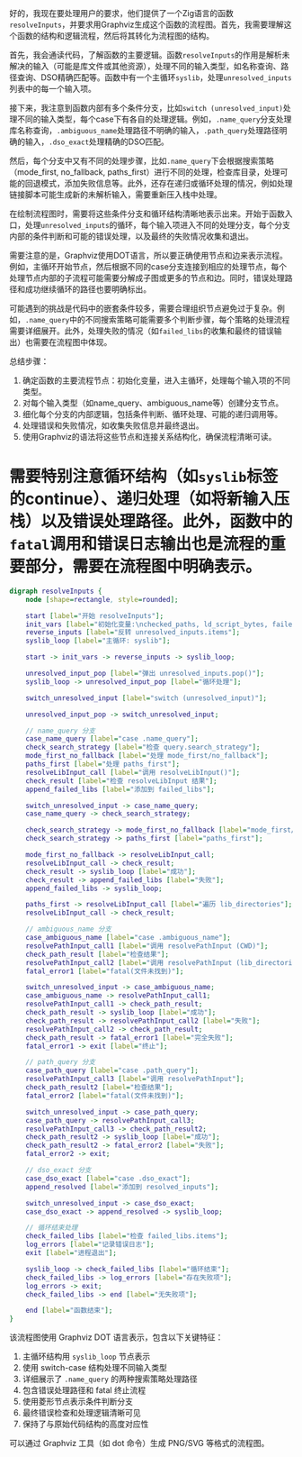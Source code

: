 好的，我现在要处理用户的要求，他们提供了一个Zig语言的函数`resolveInputs`，并要求用Graphviz生成这个函数的流程图。首先，我需要理解这个函数的结构和逻辑流程，然后将其转化为流程图的结构。

首先，我会通读代码，了解函数的主要逻辑。函数`resolveInputs`的作用是解析未解决的输入（可能是库文件或其他资源），处理不同的输入类型，如名称查询、路径查询、DSO精确匹配等。函数中有一个主循环`syslib`，处理`unresolved_inputs`列表中的每一个输入项。

接下来，我注意到函数内部有多个条件分支，比如`switch (unresolved_input)`处理不同的输入类型，每个case下有各自的处理逻辑。例如，`.name_query`分支处理库名称查询，`.ambiguous_name`处理路径不明确的输入，`.path_query`处理路径明确的输入，`.dso_exact`处理精确的DSO匹配。

然后，每个分支中又有不同的处理步骤，比如`.name_query`下会根据搜索策略（mode_first, no_fallback, paths_first）进行不同的处理，检查库目录，处理可能的回退模式，添加失败信息等。此外，还存在递归或循环处理的情况，例如处理链接脚本可能生成新的未解析输入，需要重新压入栈中处理。

在绘制流程图时，需要将这些条件分支和循环结构清晰地表示出来。开始于函数入口，处理`unresolved_inputs`的循环，每个输入项进入不同的处理分支，每个分支内部的条件判断和可能的错误处理，以及最终的失败情况收集和退出。

需要注意的是，Graphviz使用DOT语言，所以要正确使用节点和边来表示流程。例如，主循环开始节点，然后根据不同的case分支连接到相应的处理节点，每个处理节点内部的子流程可能需要分解成子图或更多的节点和边。同时，错误处理路径和成功继续循环的路径也要明确标出。

可能遇到的挑战是代码中的嵌套条件较多，需要合理组织节点避免过于复杂。例如，`.name_query`中的不同搜索策略可能需要多个判断步骤，每个策略的处理流程需要详细展开。此外，处理失败的情况（如`failed_libs`的收集和最终的错误输出）也需要在流程图中体现。

总结步骤：
1. 确定函数的主要流程节点：初始化变量，进入主循环，处理每个输入项的不同类型。
2. 对每个输入类型（如name_query、ambiguous_name等）创建分支节点。
3. 细化每个分支的内部逻辑，包括条件判断、循环处理、可能的递归调用等。
4. 处理错误和失败情况，如收集失败信息并最终退出。
5. 使用Graphviz的语法将这些节点和连接关系结构化，确保流程清晰可读。

需要特别注意循环结构（如`syslib`标签的continue）、递归处理（如将新输入压栈）以及错误处理路径。此外，函数中的`fatal`调用和错误日志输出也是流程的重要部分，需要在流程图中明确表示。
================================================
```dot
digraph resolveInputs {
    node [shape=rectangle, style=rounded];

    start [label="开始 resolveInputs"];
    init_vars [label="初始化变量:\nchecked_paths, ld_script_bytes, failed_libs"];
    reverse_inputs [label="反转 unresolved_inputs.items"];
    syslib_loop [label="主循环: syslib"];

    start -> init_vars -> reverse_inputs -> syslib_loop;

    unresolved_input_pop [label="弹出 unresolved_inputs.pop()"];
    syslib_loop -> unresolved_input_pop [label="循环处理"];

    switch_unresolved_input [label="switch (unresolved_input)"];

    unresolved_input_pop -> switch_unresolved_input;

    // name_query 分支
    case_name_query [label="case .name_query"];
    check_search_strategy [label="检查 query.search_strategy"];
    mode_first_no_fallback [label="处理 mode_first/no_fallback"];
    paths_first [label="处理 paths_first"];
    resolveLibInput_call [label="调用 resolveLibInput()"];
    check_result [label="检查 resolveLibInput 结果"];
    append_failed_libs [label="添加到 failed_libs"];

    switch_unresolved_input -> case_name_query;
    case_name_query -> check_search_strategy;

    check_search_strategy -> mode_first_no_fallback [label="mode_first/no_fallback"];
    check_search_strategy -> paths_first [label="paths_first"];

    mode_first_no_fallback -> resolveLibInput_call;
    resolveLibInput_call -> check_result;
    check_result -> syslib_loop [label="成功"];
    check_result -> append_failed_libs [label="失败"];
    append_failed_libs -> syslib_loop;

    paths_first -> resolveLibInput_call [label="遍历 lib_directories"];
    resolveLibInput_call -> check_result;

    // ambiguous_name 分支
    case_ambiguous_name [label="case .ambiguous_name"];
    resolvePathInput_call1 [label="调用 resolvePathInput (CWD)"];
    check_path_result [label="检查结果"];
    resolvePathInput_call2 [label="调用 resolvePathInput (lib_directories)"];
    fatal_error1 [label="fatal(文件未找到)"];

    switch_unresolved_input -> case_ambiguous_name;
    case_ambiguous_name -> resolvePathInput_call1;
    resolvePathInput_call1 -> check_path_result;
    check_path_result -> syslib_loop [label="成功"];
    check_path_result -> resolvePathInput_call2 [label="失败"];
    resolvePathInput_call2 -> check_path_result;
    check_path_result -> fatal_error1 [label="完全失败"];
    fatal_error1 -> exit [label="终止"];

    // path_query 分支
    case_path_query [label="case .path_query"];
    resolvePathInput_call3 [label="调用 resolvePathInput"];
    check_path_result2 [label="检查结果"];
    fatal_error2 [label="fatal(文件未找到)"];

    switch_unresolved_input -> case_path_query;
    case_path_query -> resolvePathInput_call3;
    resolvePathInput_call3 -> check_path_result2;
    check_path_result2 -> syslib_loop [label="成功"];
    check_path_result2 -> fatal_error2 [label="失败"];
    fatal_error2 -> exit;

    // dso_exact 分支
    case_dso_exact [label="case .dso_exact"];
    append_resolved [label="添加到 resolved_inputs"];

    switch_unresolved_input -> case_dso_exact;
    case_dso_exact -> append_resolved -> syslib_loop;

    // 循环结束处理
    check_failed_libs [label="检查 failed_libs.items"];
    log_errors [label="记录错误日志"];
    exit [label="进程退出"];

    syslib_loop -> check_failed_libs [label="循环结束"];
    check_failed_libs -> log_errors [label="存在失败项"];
    log_errors -> exit;
    check_failed_libs -> end [label="无失败项"];

    end [label="函数结束"];
}
``` 

该流程图使用 Graphviz DOT 语言表示，包含以下关键特征：

1. 主循环结构用 `syslib_loop` 节点表示
2. 使用 switch-case 结构处理不同输入类型
3. 详细展示了 `.name_query` 的两种搜索策略处理路径
4. 包含错误处理路径和 fatal 终止流程
5. 使用菱形节点表示条件判断分支
6. 最终错误检查和处理逻辑清晰可见
7. 保持了与原始代码结构的高度对应性

可以通过 Graphviz 工具（如 dot 命令）生成 PNG/SVG 等格式的流程图。